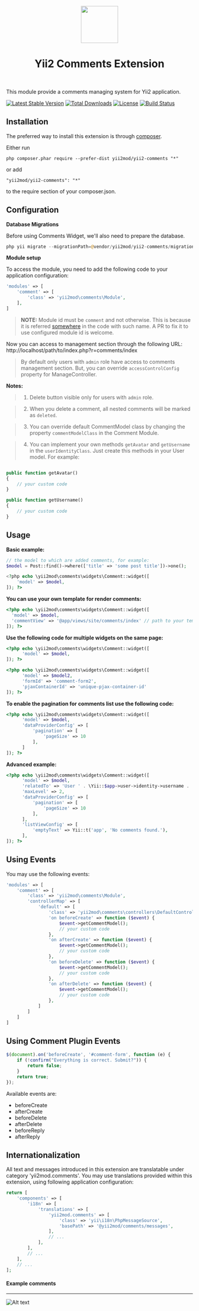 <p align="center">
    <a href="https://github.com/yiisoft" target="_blank">
        <img src="https://avatars0.githubusercontent.com/u/993323" height="100px">
    </a>
    <h1 align="center">Yii2 Comments Extension</h1>
    <br>
</p>

This module provide a comments managing system for Yii2 application.

[![Latest Stable Version](https://poser.pugx.org/yii2mod/yii2-comments/v/stable)](https://packagist.org/packages/yii2mod/yii2-comments) 
[![Total Downloads](https://poser.pugx.org/yii2mod/yii2-comments/downloads)](https://packagist.org/packages/yii2mod/yii2-comments) 
[![License](https://poser.pugx.org/yii2mod/yii2-comments/license)](https://packagist.org/packages/yii2mod/yii2-comments)
[![Build Status](https://travis-ci.org/yii2mod/yii2-comments.svg?branch=master)](https://travis-ci.org/yii2mod/yii2-comments)

Installation
------------

The preferred way to install this extension is through [composer](http://getcomposer.org/download/).

Either run

```
php composer.phar require --prefer-dist yii2mod/yii2-comments "*"
```

or add

```
"yii2mod/yii2-comments": "*"
```

to the require section of your composer.json.


Configuration
-----------------------

**Database Migrations**

Before using Comments Widget, we'll also need to prepare the database.
```php
php yii migrate --migrationPath=@vendor/yii2mod/yii2-comments/migrations
```

**Module setup**

To access the module, you need to add the following code to your application configuration:
```php
'modules' => [
    'comment' => [
        'class' => 'yii2mod\comments\Module',
    ],
]
```
>**NOTE:** Module id must be `comment` and not otherwise. This is because it is referred [somewhere](https://github.com/yii2mod/yii2-comments/blob/master/traits/ModuleTrait.php#L20) in the code with such name. A PR to fix it to use configured module id is welcome.

Now you can access to management section through the following URL:
http://localhost/path/to/index.php?r=comments/index

> By default only users with `admin` role have access to comments management section. But, you can override `accessControlConfig` property for ManageController.

**Notes:**
> 1) Delete button visible only for users with `admin` role.

> 2) When you delete a comment, all nested comments will be marked as `deleted`.

> 3) You can override default CommentModel class by changing the property `commentModelClass` in the Comment Module.

> 4) You can implement your own methods `getAvatar` and `getUsername` in the `userIdentityClass`. Just create this methods in your User model. For example:

```php

public function getAvatar()
{
    // your custom code
}

public function getUsername()
{
    // your custom code
}

```

Usage
-------------------
**Basic example:**
```php
// the model to which are added comments, for example:
$model = Post::find()->where(['title' => 'some post title'])->one();

<?php echo \yii2mod\comments\widgets\Comment::widget([
    'model' => $model,
]); ?>
```

**You can use your own template for render comments:**

  ```php
<?php echo \yii2mod\comments\widgets\Comment::widget([
    'model' => $model,
    'commentView' => '@app/views/site/comments/index' // path to your template
]); ?>
  ```
  
**Use the following code for multiple widgets on the same page:**
  ```php
<?php echo \yii2mod\comments\widgets\Comment::widget([
        'model' => $model,
]); ?>

<?php echo \yii2mod\comments\widgets\Comment::widget([
        'model' => $model2,
        'formId' => 'comment-form2',
        'pjaxContainerId' => 'unique-pjax-container-id'
]); ?>
  ```
  
**To enable the pagination for comments list use the following code:**
```php
<?php echo \yii2mod\comments\widgets\Comment::widget([
      'model' => $model,
      'dataProviderConfig' => [
          'pagination' => [
              'pageSize' => 10
          ],
      ]
]); ?>
```

**Advanced example:**
```php
<?php echo \yii2mod\comments\widgets\Comment::widget([
      'model' => $model,
      'relatedTo' => 'User ' . \Yii::$app->user->identity->username . ' commented on the page ' . \yii\helpers\Url::current(),
      'maxLevel' => 2,
      'dataProviderConfig' => [
          'pagination' => [
              'pageSize' => 10
          ],
      ],
      'listViewConfig' => [
          'emptyText' => Yii::t('app', 'No comments found.'),
      ],
]); ?>
```

## Using Events

You may use the following events:

```php
'modules' => [
    'comment' => [
        'class' => 'yii2mod\comments\Module',
        'controllerMap' => [
            'default' => [
                'class' => 'yii2mod\comments\controllers\DefaultController',
                'on beforeCreate' => function ($event) {
                    $event->getCommentModel();
                    // your custom code
                },
                'on afterCreate' => function ($event) {
                    $event->getCommentModel();
                    // your custom code
                },
                'on beforeDelete' => function ($event) {
                    $event->getCommentModel();
                    // your custom code
                },
                'on afterDelete' => function ($event) {
                    $event->getCommentModel();
                    // your custom code
                },
            ]
        ]
    ]
]
```

## Using Comment Plugin Events

```js
$(document).on('beforeCreate', '#comment-form', function (e) {
    if (!confirm("Everything is correct. Submit?")) {
        return false;
    }
    return true;
});
```

Available events are:

* beforeCreate
* afterCreate
* beforeDelete
* afterDelete
* beforeReply
* afterReply

## Internationalization

All text and messages introduced in this extension are translatable under category 'yii2mod.comments'.
You may use translations provided within this extension, using following application configuration:

```php
return [
    'components' => [
        'i18n' => [
            'translations' => [
                'yii2mod.comments' => [
                    'class' => 'yii\i18n\PhpMessageSource',
                    'basePath' => '@yii2mod/comments/messages',
                ],
                // ...
            ],
        ],
        // ...
    ],
    // ...
];
```

  
#### Example comments
-----
![Alt text](http://res.cloudinary.com/zfort/image/upload/v1467214676/comments-preview.png "Example comments")
